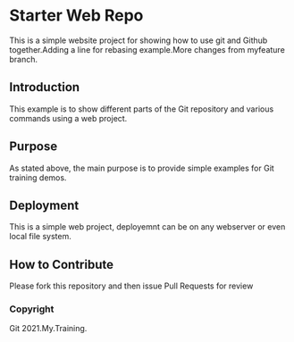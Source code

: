 # Starter Web Repo

This is a simple website project for showing how to use git and Github together.Adding a line for rebasing example.More changes from myfeature branch.

## Introduction

This example is to show different parts of the Git repository and various commands using a web project.

## Purpose

As stated above, the main purpose is to provide simple examples for Git training demos.

## Deployment

This is a simple web project, deployemnt can be on any webserver or even local file system.

## How to Contribute

Please fork this repository and then issue Pull Requests for review

### Copyright

Git 2021.My.Training.